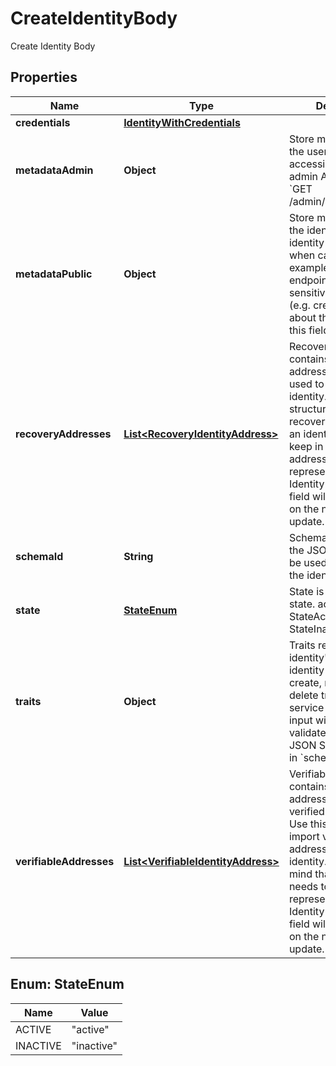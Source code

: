 

# CreateIdentityBody

Create Identity Body

## Properties

| Name | Type | Description | Notes |
|------------ | ------------- | ------------- | -------------|
|**credentials** | [**IdentityWithCredentials**](IdentityWithCredentials.md) |  |  [optional] |
|**metadataAdmin** | **Object** | Store metadata about the user which is only accessible through admin APIs such as &#x60;GET /admin/identities/&lt;id&gt;&#x60;. |  [optional] |
|**metadataPublic** | **Object** | Store metadata about the identity which the identity itself can see when calling for example the session endpoint. Do not store sensitive information (e.g. credit score) about the identity in this field. |  [optional] |
|**recoveryAddresses** | [**List&lt;RecoveryIdentityAddress&gt;**](RecoveryIdentityAddress.md) | RecoveryAddresses contains all the addresses that can be used to recover an identity.  Use this structure to import recovery addresses for an identity. Please keep in mind that the address needs to be represented in the Identity Schema or this field will be overwritten on the next identity update. |  [optional] |
|**schemaId** | **String** | SchemaID is the ID of the JSON Schema to be used for validating the identity&#39;s traits. |  |
|**state** | [**StateEnum**](#StateEnum) | State is the identity&#39;s state. active StateActive inactive StateInactive |  [optional] |
|**traits** | **Object** | Traits represent an identity&#39;s traits. The identity is able to create, modify, and delete traits in a self-service manner. The input will always be validated against the JSON Schema defined in &#x60;schema_url&#x60;. |  |
|**verifiableAddresses** | [**List&lt;VerifiableIdentityAddress&gt;**](VerifiableIdentityAddress.md) | VerifiableAddresses contains all the addresses that can be verified by the user.  Use this structure to import verified addresses for an identity. Please keep in mind that the address needs to be represented in the Identity Schema or this field will be overwritten on the next identity update. |  [optional] |



## Enum: StateEnum

| Name | Value |
|---- | -----|
| ACTIVE | &quot;active&quot; |
| INACTIVE | &quot;inactive&quot; |



